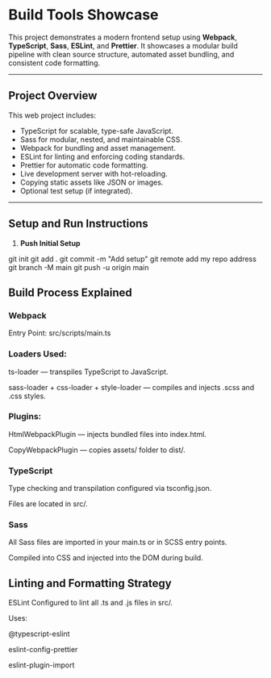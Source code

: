 # Build Tools Showcase

This project demonstrates a modern frontend setup using **Webpack**, **TypeScript**, **Sass**, **ESLint**, and **Prettier**. It showcases a modular build pipeline with clean source structure, automated asset bundling, and consistent code formatting.

---

##  Project Overview

This web project includes:

- TypeScript for scalable, type-safe JavaScript.
- Sass for modular, nested, and maintainable CSS.
- Webpack for bundling and asset management.
- ESLint for linting and enforcing coding standards.
- Prettier for automatic code formatting.
- Live development server with hot-reloading.
- Copying static assets like JSON or images.
- Optional test setup (if integrated).

---

## Setup and Run Instructions

1. **Push Initial Setup**

git init
git add .
git commit -m "Add setup"
git remote add my repo address
git branch -M main
git push -u origin main

## Build Process Explained
### Webpack
Entry Point: src/scripts/main.ts

### Loaders Used:

ts-loader — transpiles TypeScript to JavaScript.

sass-loader + css-loader + style-loader — compiles and injects .scss and .css styles.

### Plugins:

HtmlWebpackPlugin — injects bundled files into index.html.

CopyWebpackPlugin — copies assets/ folder to dist/.

### TypeScript
Type checking and transpilation configured via tsconfig.json.

Files are located in src/.

### Sass
All Sass files are imported in your main.ts or in SCSS entry points.

Compiled into CSS and injected into the DOM during build.

## Linting and Formatting Strategy
ESLint
Configured to lint all .ts and .js files in src/.

Uses:

@typescript-eslint

eslint-config-prettier

eslint-plugin-import